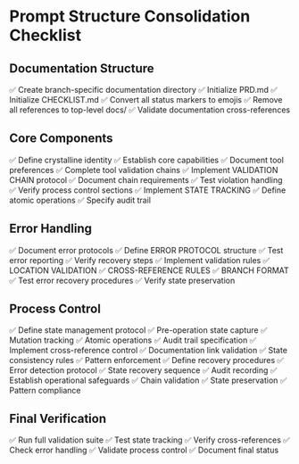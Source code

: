 # Prompt Structure Consolidation Checklist

## Documentation Structure
✅ Create branch-specific documentation directory
✅ Initialize PRD.md
✅ Initialize CHECKLIST.md
✅ Convert all status markers to emojis
✅ Remove all references to top-level docs/
✅ Validate documentation cross-references

## Core Components
✅ Define crystalline identity
✅ Establish core capabilities
✅ Document tool preferences
✅ Complete tool validation chains
  ✅ Implement VALIDATION CHAIN protocol
  ✅ Document chain requirements
  ✅ Test violation handling
✅ Verify process control sections
  ✅ Implement STATE TRACKING
  ✅ Define atomic operations
  ✅ Specify audit trail

## Error Handling
✅ Document error protocols
  ✅ Define ERROR PROTOCOL structure
  ✅ Test error reporting
  ✅ Verify recovery steps
✅ Implement validation rules
  ✅ LOCATION VALIDATION
  ✅ CROSS-REFERENCE RULES
  ✅ BRANCH FORMAT
✅ Test error recovery procedures
✅ Verify state preservation

## Process Control
✅ Define state management protocol
  ✅ Pre-operation state capture
  ✅ Mutation tracking
  ✅ Atomic operations
  ✅ Audit trail specification
✅ Implement cross-reference control
  ✅ Documentation link validation
  ✅ State consistency rules
  ✅ Pattern enforcement
✅ Define recovery procedures
  ✅ Error detection protocol
  ✅ State recovery sequence
  ✅ Audit recording
✅ Establish operational safeguards
  ✅ Chain validation
  ✅ State preservation
  ✅ Pattern compliance

## Final Verification
✅ Run full validation suite
  ✅ Test state tracking
  ✅ Verify cross-references
  ✅ Check error handling
  ✅ Validate process control
✅ Document final status 